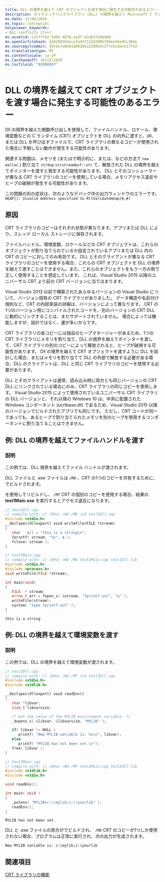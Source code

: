 ```yaml
---
title: DLL の境界を越えて CRT オブジェクトを渡す場合に発生する可能性のあるエラー
description: ダイナミックリンクライブラリ (DLL) の境界を越えて Microsoft C ランタイムオブジェクトを渡すときに発生する可能性のある問題の概要。
ms.date: 11/04/2016
ms.topic: conceptual
helpviewer_keywords:
- DLL conflicts [C++]
ms.assetid: c217ffd2-5d9a-4678-a1df-62a637a96460
ms.openlocfilehash: 2d42803b5eca7a43f122d209b7d9e2d4e45c38de
ms.sourcegitcommit: 43cee7a0d41a062661229043c2f7cbc6ace17fa3
ms.translationtype: MT
ms.contentlocale: ja-JP
ms.lasthandoff: 10/13/2020
ms.locfileid: "92008937"
---
```

# <a name="potential-errors-passing-crt-objects-across-dll-boundaries"></a>DLL の境界を越えて CRT オブジェクトを渡す場合に発生する可能性のあるエラー

Dll の境界を越えた関数呼び出しを使用して、ファイルハンドル、ロケール、環境変数などの C ランタイム (CRT) オブジェクトを DLL の内外に渡すと、dll、または DLL を呼び出すファイルで、CRT ライブラリの異なるコピーが使用された場合に予期しない動作が発生する可能性があります。

関連する問題は、メモリを (またはで明示的に、または、などの方法で `new` `malloc` ) 割り当て `strdup` `strstreambuf::str` て、解放された DLL の境界を越えてポインターを渡すと発生する可能性があります。 DLL とそのコンシューマーが異なる CRT ライブラリのコピーを使用している場合、メモリアクセス違反やヒープの破損が発生する可能性があります。

この問題の別の症状は、次のようなデバッグ中の出力ウィンドウのエラーです。 `HEAP[]: Invalid Address specified to RtlValidateHeap(#,#)`

## <a name="causes"></a>原因

CRT ライブラリのコピーはそれぞれ状態が異なります。アプリまたは DLL により、スレッド ローカル ストレージに保存されます。

ファイルハンドル、環境変数、ロケールなどの CRT オブジェクトは、これらのオブジェクトが割り当てられているか設定されているアプリまたは DLL 内の CRT のコピーに対してのみ有効です。 DLL とそのクライアントが異なる CRT ライブラリのコピーを使用する場合、これらの CRT オブジェクトを DLL の境界を越えて渡すことはできません。また、これらのオブジェクトをもう一方の側で正しく使用することを想定しています。 これは、Visual Studio 2015 以降のユニバーサル CRT より前の CRT バージョンに当てはまります。

Visual Studio 2013 以前で構築されたあらゆるバージョンの Visual Studio について、バージョン固有の CRT ライブラリがありました。 データ構造や名前付け規則など、CRT の内部実装の詳細は、バージョンによって異なります。 CRT の1つのバージョン用にコンパイルされたコードを、別のバージョンの CRT DLL に動的にリンクすることは、まだサポートされていません。 場合によっては機能しますが、設計ではなく、運が多いからです。

CRT ライブラリの各コピーには独自のヒープマネージャーがあるため、1つの CRT ライブラリにメモリを割り当て、DLL の境界を越えてポインターを渡して、CRT ライブラリの別のコピーによって解放されると、ヒープが破損する可能性があります。 Dll の境界を越えて CRT オブジェクトを渡すように DLL を設計した場合、またはメモリを割り当てて DLL の外部で解放する必要がある場合、DLL のクライアントは、DLL と同じ CRT ライブラリのコピーを使用する必要があります。

DLL とそのクライアントは通常、読み込み時に両方とも同じバージョンの CRT DLL にリンクされている場合にのみ、CRT ライブラリの同じコピーを使用します。 Visual Studio 2015 によって使用されているユニバーサル CRT ライブラリの DLL バージョンと、それ以降の Windows 10 は、中央に配置された Windows コンポーネント (ucrtbase.dll) であるため、Visual Studio 2015 以降のバージョンでビルドされたアプリでも同じです。 ただし、CRT コードが同一であっても、あるヒープで割り当てられたメモリを別のヒープを使用するコンポーネントに割り当てることはできません。

## <a name="example-pass-file-handle-across-dll-boundary"></a>例: DLL の境界を越えてファイルハンドルを渡す

### <a name="description"></a>説明

この例では、DLL 境界を越えてファイル ハンドルが渡されます。

DLL ファイルと .exe ファイルは `/MD` 、CRT の1つのコピーを共有するために、でビルドされます。

を使用してリビルドし、 `/MT` CRT の個別のコピーを使用する場合、結果の **test1Main.exe** を実行するとアクセス違反になります。

```cpp
// test1Dll.cpp
// compile with: cl /EHsc /W4 /MD /LD test1Dll.cpp
#include <stdio.h>
__declspec(dllexport) void writeFile(FILE *stream)
{
   char   s[] = "this is a string\n";
   fprintf( stream, "%s", s );
   fclose( stream );
}
```

```cpp
// test1Main.cpp
// compile with: cl /EHsc /W4 /MD test1Main.cpp test1Dll.lib
#include <stdio.h>
#include <process.h>
void writeFile(FILE *stream);

int main(void)
{
   FILE  * stream;
   errno_t err = fopen_s( &stream, "fprintf.out", "w" );
   writeFile(stream);
   system( "type fprintf.out" );
}
```

```Output
this is a string
```

## <a name="example-pass-environment-variables-across-dll-boundary"></a>例: DLL の境界を越えて環境変数を渡す

### <a name="description"></a>説明

この例では、DLL の境界を越えて環境変数が渡されます。

```cpp
// test2Dll.cpp
// compile with: cl /EHsc /W4 /MT /LD test2Dll.cpp
#include <stdio.h>
#include <stdlib.h>

__declspec(dllexport) void readEnv()
{
   char *libvar;
   size_t libvarsize;

   /* Get the value of the MYLIB environment variable. */
   _dupenv_s( &libvar, &libvarsize, "MYLIB" );

   if( libvar != NULL )
      printf( "New MYLIB variable is: %s\n", libvar);
   else
      printf( "MYLIB has not been set.\n");
   free( libvar );
}
```

```cpp
// test2Main.cpp
// compile with: cl /EHsc /W4 /MT test2Main.cpp test2dll.lib
#include <stdlib.h>
#include <stdio.h>

void readEnv();

int main( void )
{
   _putenv( "MYLIB=c:\\mylib;c:\\yourlib" );
   readEnv();
}
```

```Output
MYLIB has not been set.
```

DLL と .exe ファイルの両方がでビルドされ、 `/MD` CRT のコピーが1つしか使用されない場合、プログラムは正常に実行され、次の出力が生成されます。

```
New MYLIB variable is: c:\mylib;c:\yourlib
```

## <a name="see-also"></a>関連項目

[CRT ライブラリの機能](../c-runtime-library/crt-library-features.md)
